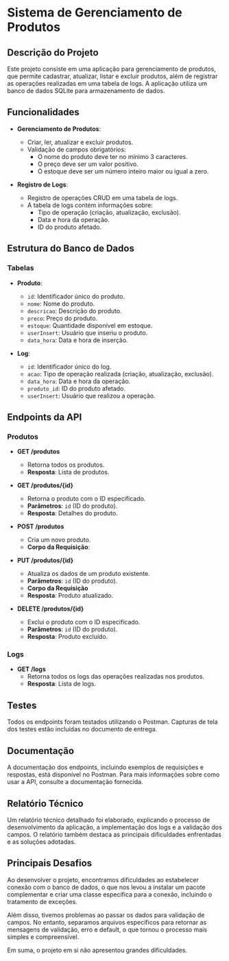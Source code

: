 # Sistema de Gerenciamento de Produtos

## Descrição do Projeto

Este projeto consiste em uma aplicação para gerenciamento de produtos, que permite cadastrar, atualizar, listar e excluir produtos, além de registrar as operações realizadas em uma tabela de logs. A aplicação utiliza um banco de dados SQLite para armazenamento de dados.

## Funcionalidades

- **Gerenciamento de Produtos**:
  - Criar, ler, atualizar e excluir produtos.
  - Validação de campos obrigatórios:
    - O nome do produto deve ter no mínimo 3 caracteres.
    - O preço deve ser um valor positivo.
    - O estoque deve ser um número inteiro maior ou igual a zero.

- **Registro de Logs**:
  - Registro de operações CRUD em uma tabela de logs.
  - A tabela de logs contém informações sobre:
    - Tipo de operação (criação, atualização, exclusão).
    - Data e hora da operação.
    - ID do produto afetado.

## Estrutura do Banco de Dados

### Tabelas

- **Produto**:
  - `id`: Identificador único do produto.
  - `nome`: Nome do produto.
  - `descricao`: Descrição do produto.
  - `preco`: Preço do produto.
  - `estoque`: Quantidade disponível em estoque.
  - `userInsert`: Usuário que inseriu o produto.
  - `data_hora`: Data e hora de inserção.

- **Log**:
  - `id`: Identificador único do log.
  - `acao`: Tipo de operação realizada (criação, atualização, exclusão).
  - `data_hora`: Data e hora da operação.
  - `produto_id`: ID do produto afetado.
  - `userInsert`: Usuário que realizou a operação.

## Endpoints da API

### Produtos

- **GET /produtos**
  - Retorna todos os produtos.
  - **Resposta**: Lista de produtos.

- **GET /produtos/{id}**
  - Retorna o produto com o ID especificado.
  - **Parâmetros**: `id` (ID do produto).
  - **Resposta**: Detalhes do produto.

- **POST /produtos**
  - Cria um novo produto.
  - **Corpo da Requisição**:

- **PUT /produtos/{id}**
  - Atualiza os dados de um produto existente.
  - **Parâmetros**: `id` (ID do produto).
  - **Corpo da Requisição**
  - **Resposta**: Produto atualizado.

- **DELETE /produtos/{id}**
  - Exclui o produto com o ID especificado.
  - **Parâmetros**: `id` (ID do produto).
  - **Resposta**: Produto excluído.

### Logs

- **GET /logs**
  - Retorna todos os logs das operações realizadas nos produtos.
  - **Resposta**: Lista de logs.

## Testes

Todos os endpoints foram testados utilizando o Postman. Capturas de tela dos testes estão incluídas no documento de entrega.

## Documentação

A documentação dos endpoints, incluindo exemplos de requisições e respostas, está disponível no Postman. Para mais informações sobre como usar a API, consulte a documentação fornecida.

## Relatório Técnico

Um relatório técnico detalhado foi elaborado, explicando o processo de desenvolvimento da aplicação, a implementação dos logs e a validação dos campos. O relatório também destaca as principais dificuldades enfrentadas e as soluções adotadas.

## Principais Desafios

Ao desenvolver o projeto, encontramos dificuldades ao estabelecer conexão com o banco de dados, o que nos levou a instalar um pacote complementar e criar uma classe específica para a conexão, incluindo o tratamento de exceções. 

Além disso, tivemos problemas ao passar os dados para validação de campos. No entanto, separamos arquivos específicos para retornar as mensagens de validação, erro e default, o que tornou o processo mais simples e compreensível.

Em suma, o projeto em si não apresentou grandes dificuldades.


